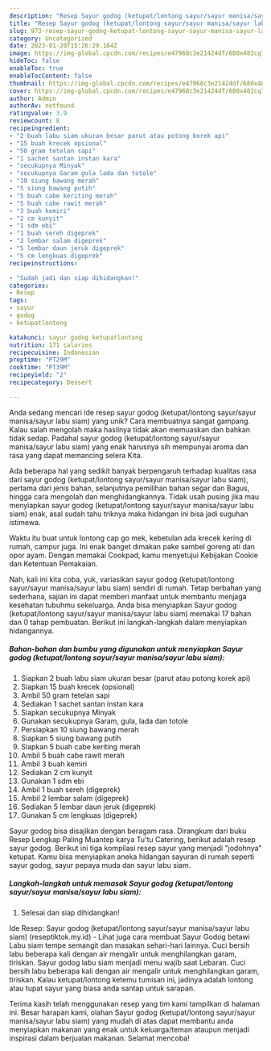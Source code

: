 ```yaml
---
description: "Resep Sayur godog (ketupat/lontong sayur/sayur manisa/sayur labu siam) yang Mantap"
title: "Resep Sayur godog (ketupat/lontong sayur/sayur manisa/sayur labu siam) yang Mantap"
slug: 973-resep-sayur-godog-ketupat-lontong-sayur-sayur-manisa-sayur-labu-siam-yang-mantap
category: Uncategorized
date: 2023-01-20T15:26:29.164Z
image: https://img-global.cpcdn.com/recipes/e47968c3e21424df/680x482cq70/sayur-godog-ketupatlontong-sayursayur-manisasayur-labu-siam-foto-resep-utama.jpg
hideToc: false
enableToc: true
enableTocContent: false
thumbnail: https://img-global.cpcdn.com/recipes/e47968c3e21424df/680x482cq70/sayur-godog-ketupatlontong-sayursayur-manisasayur-labu-siam-foto-resep-utama.jpg
cover: https://img-global.cpcdn.com/recipes/e47968c3e21424df/680x482cq70/sayur-godog-ketupatlontong-sayursayur-manisasayur-labu-siam-foto-resep-utama.jpg
author: Admin
authorAv: notfound
ratingvalue: 3.9
reviewcount: 8
recipeingredient:
- "2 buah labu siam ukuran besar parut atau potong korek api"
- "15 buah krecek opsional"
- "50 gram tetelan sapi"
- "1 sachet santan instan kara"
- "secukupnya Minyak"
- "secukupnya Garam gula lada dan totole"
- "10 siung bawang merah"
- "5 siung bawang putih"
- "5 buah cabe keriting merah"
- "5 buah cabe rawit merah"
- "3 buah kemiri"
- "2 cm kunyit"
- "1 sdm ebi"
- "1 buah sereh digeprek"
- "2 lembar salam digeprek"
- "5 lembar daun jeruk digeprek"
- "5 cm lengkuas digeprek"
recipeinstructions:

- "Sudah jadi dan siap dihidangkan!"
categories:
- Resep
tags:
- sayur
- godog
- ketupatlontong

katakunci: sayur godog ketupatlontong 
nutrition: 171 calories
recipecuisine: Indonesian
preptime: "PT29M"
cooktime: "PT39M"
recipeyield: "2"
recipecategory: Dessert

---
```





Anda sedang mencari ide resep sayur godog (ketupat/lontong sayur/sayur manisa/sayur labu siam) yang unik? Cara membuatnya sangat gampang. Kalau salah mengolah maka hasilnya tidak akan memuaskan dan bahkan tidak sedap. Padahal sayur godog (ketupat/lontong sayur/sayur manisa/sayur labu siam) yang enak harusnya sih mempunyai aroma dan rasa yang dapat memancing selera Kita.





Ada beberapa hal yang sedikit banyak berpengaruh terhadap kualitas rasa dari sayur godog (ketupat/lontong sayur/sayur manisa/sayur labu siam), pertama dari jenis bahan, selanjutnya pemilihan bahan segar dan Bagus, hingga cara mengolah dan menghidangkannya. Tidak usah pusing jika mau menyiapkan sayur godog (ketupat/lontong sayur/sayur manisa/sayur labu siam) enak,      asal sudah tahu triknya maka hidangan ini bisa jadi suguhan istimewa.














Waktu itu buat untuk lontong cap go mek, kebetulan ada krecek kering di rumah, campur juga. Ini enak banget dimakan pake sambel goreng ati dan opor ayam. Dengan memakai Cookpad, kamu menyetujui Kebijakan Cookie dan Ketentuan Pemakaian.






Nah, kali ini kita coba, yuk, variasikan sayur godog (ketupat/lontong sayur/sayur manisa/sayur labu siam) sendiri di rumah. Tetap berbahan yang sederhana, sajian ini dapat memberi manfaat untuk membantu menjaga kesehatan tubuhmu sekeluarga. Anda bisa menyiapkan Sayur godog (ketupat/lontong sayur/sayur manisa/sayur labu siam) memakai 17 bahan dan 0 tahap pembuatan. Berikut ini langkah-langkah dalam menyiapkan hidangannya.

<!--inarticleads1-->

##### Bahan-bahan dan bumbu yang digunakan untuk menyiapkan Sayur godog (ketupat/lontong sayur/sayur manisa/sayur labu siam):

1. Siapkan 2 buah labu siam ukuran besar (parut atau potong korek api)
1. Siapkan 15 buah krecek (opsional)
1. Ambil 50 gram tetelan sapi
1. Sediakan 1 sachet santan instan kara
1. Siapkan secukupnya Minyak
1. Gunakan secukupnya Garam, gula, lada dan totole
1. Persiapkan 10 siung bawang merah
1. Siapkan 5 siung bawang putih
1. Siapkan 5 buah cabe keriting merah
1. Ambil 5 buah cabe rawit merah
1. Ambil 3 buah kemiri
1. Sediakan 2 cm kunyit
1. Gunakan 1 sdm ebi
1. Ambil 1 buah sereh (digeprek)
1. Ambil 2 lembar salam (digeprek)
1. Sediakan 5 lembar daun jeruk (digeprek)
1. Gunakan 5 cm lengkuas (digeprek)


Sayur godog bisa disajikan dengan beragam rasa. Dirangkum dari buku Resep Lengkap Paling Muantep karya Tu&#39;tu Catering, berikut adalah resep sayur godog. Berikut ini tiga kompilasi resep sayur yang menjadi &#34;jodohnya&#34; ketupat. Kamu bisa menyiapkan aneka hidangan sayuran di rumah seperti sayur godog, sayur pepaya muda dan sayur labu siam. 

<!--inarticleads2-->

##### Langkah-langkah untuk memasak Sayur godog (ketupat/lontong sayur/sayur manisa/sayur labu siam):


1. Selesai dan siap dihidangkan!

Ide Resep: Sayur godog (ketupat/lontong sayur/sayur manisa/sayur labu siam) (reseptiktok.my.id) - Lihat juga cara membuat Sayur Godog betawi Labu siam tempe semangit dan masakan sehari-hari lainnya. Cuci bersih labu beberapa kali dengan air mengalir untuk menghilangkan garam, tiriskan. Sayur godog labu siam menjadi menu wajib saat Lebaran. Cuci bersih labu beberapa kali dengan air mengalir untuk menghilangkan garam, tiriskan. Kalau ketupat/lontong ketemu tumisan ini, jadinya adalah lontong atau tupat sayur yang biasa anda santap untuk sarapan. 

Terima kasih telah menggunakan resep yang tim kami tampilkan di halaman ini. Besar harapan kami, olahan Sayur godog (ketupat/lontong sayur/sayur manisa/sayur labu siam) yang mudah di atas dapat membantu anda menyiapkan makanan yang enak untuk keluarga/teman ataupun menjadi inspirasi dalam berjualan makanan. Selamat mencoba!
